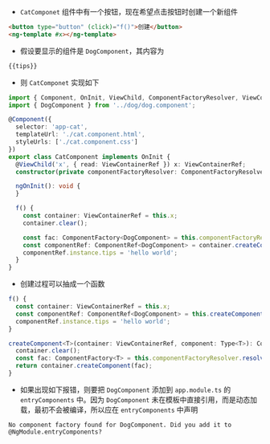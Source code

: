 * `CatComponet` 组件中有一个按钮，现在希望点击按钮时创建一个新组件

```html
<button type="button" (click)="f()">创建</button>
<ng-template #x></ng-template>
```

* 假设要显示的组件是 `DogComponent`，其内容为

```html
{{tips}}
```

* 则 `CatComponet` 实现如下

```ts
import { Component, OnInit, ViewChild, ComponentFactoryResolver, ViewContainerRef, ComponentFactory, ComponentRef } from '@angular/core';
import { DogComponent } from '../dog/dog.component';

@Component({
  selector: 'app-cat',
  templateUrl: './cat.component.html',
  styleUrls: ['./cat.component.css']
})
export class CatComponent implements OnInit {
  @ViewChild('x', { read: ViewContainerRef }) x: ViewContainerRef;
  constructor(private componentFactoryResolver: ComponentFactoryResolver) { }

  ngOnInit(): void {
  }

  f() {
    const container: ViewContainerRef = this.x;
    container.clear();

    const fac: ComponentFactory<DogComponent> = this.componentFactoryResolver.resolveComponentFactory(DogComponent);
    const componentRef: ComponentRef<DogComponent> = container.createComponent(fac);
    componentRef.instance.tips = 'hello world';
  }
}
```

* 创建过程可以抽成一个函数

```ts
f() {
  const container: ViewContainerRef = this.x;
  const componentRef: ComponentRef<DogComponent> = this.createComponent(container, DogComponent);
  componentRef.instance.tips = 'hello world';
}

createComponent<T>(container: ViewContainerRef, component: Type<T>): ComponentRef<T> {
  container.clear();
  const fac: ComponentFactory<T> = this.componentFactoryResolver.resolveComponentFactory<T>(component);
  return container.createComponent(fac);
}
```

* 如果出现如下报错，则要把 `DogComponent` 添加到 `app.module.ts` 的 `entryComponents` 中。因为 `DogComponent` 未在模板中直接引用，而是动态加载，最初不会被编译，所以应在 `entryComponents` 中声明

```
No component factory found for DogComponent. Did you add it to @NgModule.entryComponents?
```
